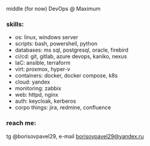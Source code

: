 middle (for now) DevOps @ Maximum

### skills:
- os: linux, windows server
- scripts: bash, powershell, python
- databases: ms sql, postgresql, oracle, firebird
- ci/cd: git, gitlab, azure devops, kaniko, nexus
- IaC: ansible, terraform
- virt: proxmox, hyper-v
- containers: docker, docker compose, k8s
- cloud: yandex
- monitoring: zabbix
- web: httpd, nginx
- auth: keycloak, kerberos
- corpo things: jira, redmine, confluence

### reach me:
tg @borisovpavel29, e-mail borisovpavel29@yandex.ru
<!---
borisovpavel29/borisovpavel29 is a ✨ special ✨ repository because its `README.md` (this file) appears on your GitHub profile.
You can click the Preview link to take a look at your changes.
--->
